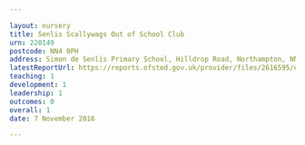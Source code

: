 ```yaml
---

layout: nursery
title: Senlis Scallywags Out of School Club
urn: 220149
postcode: NN4 0PH
address: Simon de Senlis Primary School, Hilldrop Road, Northampton, NN4 0PH
latestReportUrl: https://reports.ofsted.gov.uk/provider/files/2616595/urn/220149.pdf
teaching: 1
development: 1
leadership: 1
outcomes: 0
overall: 1
date: 7 November 2016

---
```

